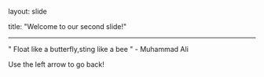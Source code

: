 layout: slide

title: "Welcome to our second slide!"

---

" Float like a butterfly,sting like a bee " - Muhammad Ali

Use the left arrow to go back!
